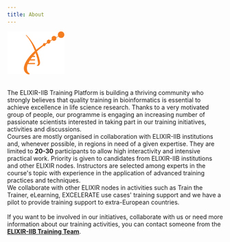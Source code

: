 ```yaml
---
title: About
---
```



<img src="assets/img/elixir_logo.svg" height="100">
<br><br>

The ELIXIR-IIB Training Platform is building a thriving community who strongly believes that quality training in bioinformatics is essential to achieve excellence in life science research. Thanks to a very motivated group of people, our programme is engaging an increasing number of passionate scientists interested in taking part in our training initiatives, activities and discussions.
<br>
Courses are mostly organised in collaboration with ELIXIR-IIB institutions and, whenever possible, in regions in need of a given expertise. They<!-- ,which are free,--> are limited to <b>20-30</b> participants to allow high interactivity and intensive practical work. Priority is given to candidates from ELIXIR-IIB institutions and other ELIXIR nodes. Instructors are selected among experts in the course's topic with experience in the application of advanced training practices and techniques.
<br>
We collaborate with other ELIXIR nodes in activities such as Train the Trainer, eLearning, EXCELERATE use cases' training support and we have a pilot to provide training support to extra-European countries.
<br>
<br>
If you want to be involved in our initiatives, collaborate with us or need more information about our training activities, you can contact someone from the <a href="https://elixir-iib-training.github.io/website/contacts/"><b>ELIXIR-IIB Training Team</b></a>.

